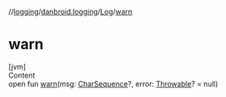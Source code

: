 //[logging](../../../index.md)/[danbroid.logging](../index.md)/[Log](index.md)/[warn](warn.md)



# warn  
[jvm]  
Content  
open fun [warn](warn.md)(msg: [CharSequence](https://kotlinlang.org/api/latest/jvm/stdlib/kotlin/-char-sequence/index.html)?, error: [Throwable](https://kotlinlang.org/api/latest/jvm/stdlib/kotlin/-throwable/index.html)? = null)  



